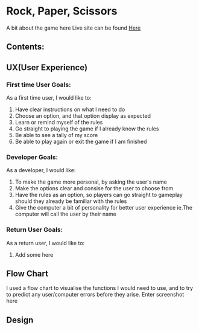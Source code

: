 # Rock, Paper, Scissors
A bit about the game here
Live site can be found [Here](address)

## Contents:

## UX(User Experience)
### First time User Goals:
As a first time user, I would like to:
1. Have clear instructions on what I need to do
2. Choose an option, and that option display as expected
3. Learn or remind myself of the rules
4. Go straight to playing the game if I already know the rules
5. Be able to see a tally of my score
6. Be able to play again or exit the game if I am finished

### Developer Goals:
As a developer, I would like:
1. To make the game more personal, by asking the user's name
2. Make the options clear and consise for the user to choose from
3. Have the rules as an option, so players can go straight to gameplay should they already be familiar with the rules
4. Give the computer a bit of personality for better user experience ie.The computer will call the user by their name

### Return User Goals:
As a return user, I would like to:
1. Add some here

## Flow Chart
I used a flow chart to visualise the functions I would need to use, and to try to predict any user/computer errors before they arise.
Enter screenshot here

## Design